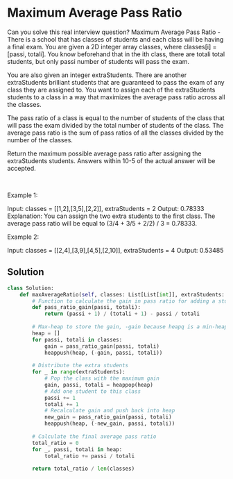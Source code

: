 # Maximum Average Pass Ratio

Can you solve this real interview question? Maximum Average Pass Ratio - There is a school that has classes of students and each class will be having a final exam. You are given a 2D integer array classes, where classes[i] = [passi, totali]. You know beforehand that in the ith class, there are totali total students, but only passi number of students will pass the exam.

You are also given an integer extraStudents. There are another extraStudents brilliant students that are guaranteed to pass the exam of any class they are assigned to. You want to assign each of the extraStudents students to a class in a way that maximizes the average pass ratio across all the classes.

The pass ratio of a class is equal to the number of students of the class that will pass the exam divided by the total number of students of the class. The average pass ratio is the sum of pass ratios of all the classes divided by the number of the classes.

Return the maximum possible average pass ratio after assigning the extraStudents students. Answers within 10-5 of the actual answer will be accepted.

 

Example 1:


Input: classes = [[1,2],[3,5],[2,2]], extraStudents = 2
Output: 0.78333
Explanation: You can assign the two extra students to the first class. The average pass ratio will be equal to (3/4 + 3/5 + 2/2) / 3 = 0.78333.


Example 2:


Input: classes = [[2,4],[3,9],[4,5],[2,10]], extraStudents = 4
Output: 0.53485

## Solution
```py
class Solution:
    def maxAverageRatio(self, classes: List[List[int]], extraStudents: int) -> float:
        # Function to calculate the gain in pass ratio for adding a student to a class
        def pass_ratio_gain(passi, totali):
            return (passi + 1) / (totali + 1) - passi / totali
        
        # Max-heap to store the gain, -gain because heapq is a min-heap by default
        heap = []
        for passi, totali in classes:
            gain = pass_ratio_gain(passi, totali)
            heappush(heap, (-gain, passi, totali))
        
        # Distribute the extra students
        for _ in range(extraStudents):
            # Pop the class with the maximum gain
            gain, passi, totali = heappop(heap)
            # Add one student to this class
            passi += 1
            totali += 1
            # Recalculate gain and push back into heap
            new_gain = pass_ratio_gain(passi, totali)
            heappush(heap, (-new_gain, passi, totali))
        
        # Calculate the final average pass ratio
        total_ratio = 0
        for _, passi, totali in heap:
            total_ratio += passi / totali
        
        return total_ratio / len(classes)
```
